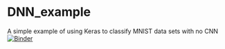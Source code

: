 # DNN_example
A simple example of using Keras to classify MNIST data sets with no CNN
[![Binder](https://mybinder.org/badge_logo.svg)](https://mybinder.org/v2/gh/SergeiOssokine/DNN_example/master)
